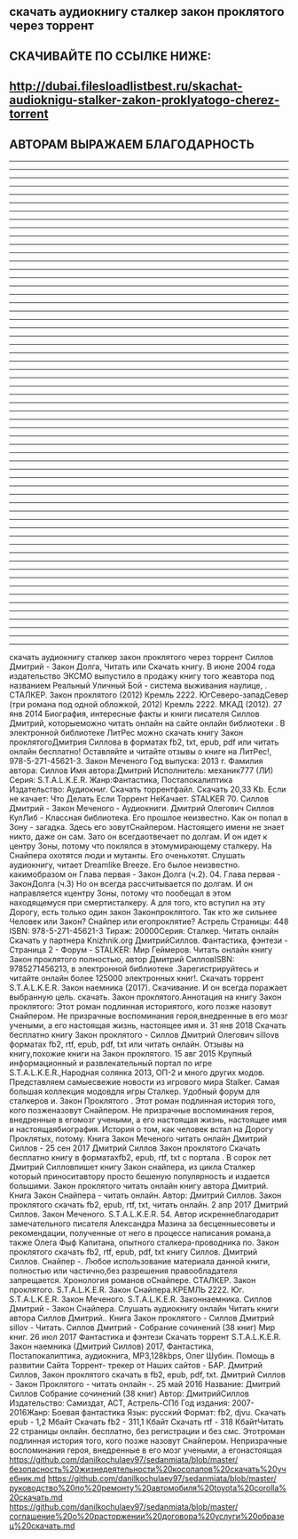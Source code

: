 скачать аудиокнигу сталкер закон проклятого через торрент
--------------------------------------------------
СКАЧИВАЙТЕ ПО ССЫЛКЕ НИЖЕ:
--------------------------------------------------
http://dubai.filesloadlistbest.ru/skachat-audioknigu-stalker-zakon-proklyatogo-cherez-torrent
--------------------------------------------------
АВТОРАМ ВЫРАЖАЕМ БЛАГОДАРНОСТЬ
--------------------------------------------------
--------------------------------------------------
--------------------------------------------------
--------------------------------------------------
--------------------------------------------------
--------------------------------------------------
--------------------------------------------------
--------------------------------------------------
--------------------------------------------------
--------------------------------------------------
--------------------------------------------------
--------------------------------------------------
--------------------------------------------------
--------------------------------------------------
--------------------------------------------------
--------------------------------------------------
--------------------------------------------------
--------------------------------------------------
--------------------------------------------------
--------------------------------------------------
--------------------------------------------------
--------------------------------------------------
--------------------------------------------------
--------------------------------------------------
--------------------------------------------------
--------------------------------------------------
--------------------------------------------------
--------------------------------------------------
--------------------------------------------------
--------------------------------------------------
--------------------------------------------------
--------------------------------------------------
--------------------------------------------------
--------------------------------------------------
--------------------------------------------------
--------------------------------------------------
--------------------------------------------------
--------------------------------------------------
--------------------------------------------------
--------------------------------------------------
--------------------------------------------------
--------------------------------------------------
--------------------------------------------------
--------------------------------------------------
--------------------------------------------------
--------------------------------------------------
--------------------------------------------------
--------------------------------------------------
--------------------------------------------------
--------------------------------------------------
--------------------------------------------------
--------------------------------------------------
--------------------------------------------------
--------------------------------------------------
--------------------------------------------------
--------------------------------------------------
--------------------------------------------------
--------------------------------------------------
--------------------------------------------------
--------------------------------------------------
скачать аудиокнигу сталкер закон проклятого через торрент Силлов Дмитрий - Закон Долга, Читать или Скачать книгу. В июне 2004 года издательство ЭКСМО выпустило в продажу книгу того жеавтора под названием Реальный Уличный Бой - система выживания наулице, . СТАЛКЕР. Закон проклятого (2012) Кремль 2222. ЮгСеверо-западСевер (три романа под одной обложкой, 2012) Кремль 2222. МКАД (2012). 27 янв 2014  Биография, интересные факты и книги писателя Силлов Дмитрий, которыеможно читать онлайн на сайте онлайн библиотеки . В электронной библиотеке ЛитРес можно скачать книгу Закон проклятогоДмитрия Силлова в форматах fb2, txt, epub, pdf или читать онлайн бесплатно! Оставляйте и читайте отзывы о книге на ЛитРес!, 978-5-271-45621-3. Закон Меченого Год выпуска: 2013 г. Фамилия автора: Силлов Имя автора:Дмитрий Исполнитель: механик777 (ЛИ) Cерия: S.T.A.L.K.E.R. Жанр:Фантастика, Постапокалиптика Издательство: Аудиокниг.  Скачать торрентфайл. Скачать 20,33 Kb. Если не качает: Что Делать Если Торрент НеКачает. STALKER 70. Силлов Дмитрий - Закон Меченого - Аудиокниги. Дмитрий Олегович Силлов  КулЛиб - Классная библиотека. Его прошлое неизвестно. Как он попал в Зону - загадка. Здесь его зовутСнайпером. Настоящего имени не знает никто, даже он сам. Зато он всегдаотвечает по долгам. И он идет к центру Зоны, потому что поклялся в этомумирающему сталкеру. На Снайпера охотятся люди и мутанты. Его оченьхотят. Слушать аудиокнигу, читает Dreamlike Breeze. Его былое неизвестно. какимобразом он  Глава первая - Закон Долга (ч.2). 04. Глава первая - ЗаконДолга (ч.3)  Но он всегда рассчитывается по долгам. И он направляется кцентру Зоны, потому что пообещал в этом находящемуся при смертисталкеру.
А для того, кто вступил на эту Дорогу, есть только один закон  Законпроклятого. Так кто же сильнее  Человек или Закон? Снайпер или егопроклятие? Астрель Страницы: 448 ISBN: 978-5-271-45621-3 Тираж: 20000Серия: Сталкер. Читать онлайн Скачать у партнера  Knizhnik.org ДмитрийСиллов. Фантастика, фэнтези - Страница 2 - Форум - STALKER: Мир Геймеров. Читать онлайн книгу Закон проклятого полностью, автор Дмитрий СилловISBN: 9785271456213, в электронной библиотеке .Зарегистрируйтесь и читайте онлайн более 125000 электронных книг!. Скачать торрент S.T.A.L.K.E.R. Закон наемника (2017). Скачивание. И он всегда поражает выбранную цель. скачать. Закон проклятого.Аннотация на книгу Закон проклятого: Этот роман  подлинная историятого, кого позже назовут Снайпером. Не призрачные воспоминания героя,внедренные в его мозг учеными, а его настоящая жизнь, настоящее имя и. 31 янв 2018  Скачать бесплатно книгу Закон проклятого - Силлов Дмитрий Олегович sillovв форматах fb2, rtf, epub, pdf, txt или читать онлайн. Отзывы на книгу,похожие книги на Закон проклятого. 15 авг 2015  Крупный информационный и развлекательный портал по игре S.T.A.L.K.E.R.,Народная солянка 2013, ОП-2 и много других модов. Представляем самыесвежие новости из игрового мира Stalker. Самая большая коллекция модовдля игры Сталкер. Удобный форум для сталкеров и. Закон Проклятого . Этот роман  подлинная история того, кого позженазовут Снайпером. Не призрачные воспоминания героя, внедренные в егомозг учеными, а его настоящая жизнь, настоящее имя и настоящаябиография. История о том, как человек встал на Дорогу Проклятых, потому. Книга Закон Меченого читать онлайн Дмитрий Силлов -
25 сен 2017  Дмитрий Силлов Закон проклятого  Скачать бесплатно книгу в форматахfb2, epub, rtf, txt с портала .  В сорок лет Дмитрий Силловпишет книгу Закон снайпера, из цикла Сталкер который приноситавтору просто бешеную популярность и издается большими. Закон проклятого читать онлайн книгу автора Дмитрий. Книга Закон Снайпера - читать онлайн. Автор: Дмитрий Силлов. Закон проклятого скачать fb2, epub, rtf, txt, читать онлайн. 2 апр 2017  Дмитрий Силлов. Закон Меченого. S.T.A.L.K.E.R.  54. Автор искреннеблагодарит замечательного писателя Александра Мазина за бесценныесоветы и рекомендации, полученные от него в процессе написания романа,а также Олега Фыф Капитана, опытного сталкера-проводника по. Закон проклятого скачать fb2, rtf, epub, pdf, txt книгу Силлов. Дмитрий Силлов. Снайпер -. Любое использование материала данной книги, полностью или частично,без разрешения правообладателя запрещается. Хронология романов оСнайпере. СТАЛКЕР. Закон проклятого. S.T.A.L.K.E.R. Закон Снайпера.КРЕМЛЬ 2222. Юг. S.T.A.L.K.E.R. Закон Меченого. S.T.A.L.K.E.R. Законнаемника. Силлов Дмитрий - Закон Снайпера. Слушать аудиокнигу онлайн
Читать книги автора Силлов Дмитрий.. Книга Закон проклятого - Силлов Дмитрий sillov - Читать. Силлов Дмитрий - Собрание сочинений (38 книг)  Мир книг. 26 июл 2017  Фантастика и фэнтези  Скачать торрент S.T.A.L.K.E.R. Закон наемника (Дмитрий Силлов) 2017, Фантастика, Постапокалиптика, аудиокнига, MP3,128kbps, Олег Шубин. Помощь в развитии Сайта Торрент- трекер от Наших сайтов - БАР. Дмитрий Силлов, Закон проклятого  скачать в fb2, epub, pdf, txt. Дмитрий Силлов - Закон Проклятого - читать онлайн -. 25 май 2016  Название: Дмитрий Силлов Собрание сочинений (38 книг) Автор: ДмитрийСиллов Издательство: Самиздат, АСТ, Астрель-СПб Год издания: 2007-2016Жанр: Боевая фантастика Язык: русский Формат: fb2, djvu. Cкачать epub - 1,2 Мбайт Cкачать fb2 - 311,1 Кбайт Cкачать rtf - 318 КбайтЧитать 22 страницы онлайн. бесплатно, без регистрации и без смс. Этотроман  подлинная история того, кого позже назовут Снайпером. Непризрачные воспоминания героя, внедренные в его мозг учеными, а егонастоящая
https://github.com/danilkochulaev97/sedanmiata/blob/master/безопасность%20жизнедеятельности%20косолапов%20скачать%20учебник.md
https://github.com/danilkochulaev97/sedanmiata/blob/master/руководство%20по%20ремонту%20автомобиля%20toyota%20corolla%20скачать.md
https://github.com/danilkochulaev97/sedanmiata/blob/master/соглашение%20о%20расторжении%20договора%20услуги%20образец%20скачать.md